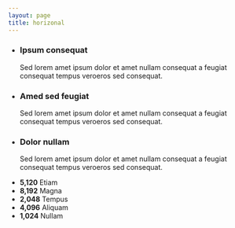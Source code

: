 ```yaml
---
layout: page
title: horizonal
---
```


<!-- large icons -->
<ul class="features">
	<li>
		<span class="icon major style1 fa-code"></span>
		<h3>Ipsum consequat</h3>
		<p>Sed lorem amet ipsum dolor et amet nullam consequat a feugiat consequat tempus veroeros sed consequat.</p>
	</li>
	<li>
		<span class="icon major style3 fa-copy"></span>
		<h3>Amed sed feugiat</h3>
		<p>Sed lorem amet ipsum dolor et amet nullam consequat a feugiat consequat tempus veroeros sed consequat.</p>
	</li>
	<li>
		<span class="icon major style5 fa-diamond"></span>
		<h3>Dolor nullam</h3>
		<p>Sed lorem amet ipsum dolor et amet nullam consequat a feugiat consequat tempus veroeros sed consequat.</p>
	</li>
</ul>

<!-- statistics -->
<ul class="statistics">
	<li class="style1">
		<span class="icon fa-code-fork"></span>
		<strong>5,120</strong> Etiam
	</li>
	<li class="style2">
		<span class="icon fa-folder-open-o"></span>
		<strong>8,192</strong> Magna
	</li>
	<li class="style3">
		<span class="icon fa-signal"></span>
		<strong>2,048</strong> Tempus
	</li>
	<li class="style4">
		<span class="icon fa-laptop"></span>
		<strong>4,096</strong> Aliquam
	</li>
	<li class="style5">
		<span class="icon fa-diamond"></span>
		<strong>1,024</strong> Nullam
	</li>
</ul>

